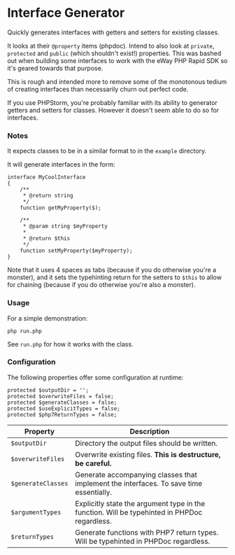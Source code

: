 # Interface Generator

Quickly generates interfaces with getters and setters for existing classes.

It looks at their `@property` items (phpdoc). Intend to also look at `private`, `protected` and `public` (which
shouldn't exist!) properties. This was bashed out when building some interfaces to work with the eWay PHP Rapid SDK so
it's geared towards that purpose.

This is rough and intended more to remove some of the monotonous tedium of creating interfaces than necessarily churn
out perfect code.

If you use PHPStorm, you're probably familiar with its ability to generator getters and setters for classes. However it
doesn't seem able to do so for interfaces. 

### Notes

It expects classes to be in a similar format to in the `example` directory.

It will generate interfaces in the form:

```
interface MyCoolInterface
{
    /**
     * @return string
     */
    function getMyProperty($);

    /**
     * @param string $myProperty
     *
     * @return $this
     */
    function setMyProperty($myProperty);
}
```

Note that it uses 4 spaces as tabs (because if you do otherwise you're a monster), and it sets the typehinting return for
the setters to `$this` to allow for chaining (because if you do otherwise you're also a monster).


### Usage
For a simple demonstration:

`php run.php`

See `run.php` for how it works with the class.

### Configuration

The following properties offer some configuration at runtime:
```
protected $outputDir = '';
protected $overwriteFiles = false;
protected $generateClasses = false;
protected $useExplicitTypes = false;
protected $php7ReturnTypes = false;
```

Property|Description
---|---
`$outputDir` | Directory the output files should be written.
`$overwriteFiles` | Overwrite existing files. **This is destructure, be careful.**
`$generateClasses` | Generate accompanying classes that implement the interfaces. To save time essentially.
`$argumentTypes` | Explicitly state the argument type in the function. Will be typehinted in PHPDoc regardless.
`$returnTypes` | Generate functions with PHP7 return types. Will be typehinted in PHPDoc regardless.